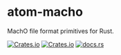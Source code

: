# atom-macho
MachO file format primitives for Rust.

[![Crates.io](https://img.shields.io/crates/v/atom-macho)](https://crates.io/crates/atom-macho)
[![Crates.io](https://img.shields.io/crates/l/atom-macho)](https://crates.io/crates/atom-macho)
[![docs.rs](https://img.shields.io/docsrs/atom-macho)](https://docs.rs/atom-macho/0.1.0)

